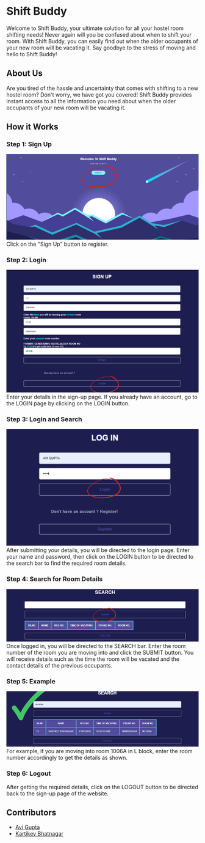 # Shift Buddy

Welcome to Shift Buddy, your ultimate solution for all your hostel room shifting needs! Never again will you be confused about when to shift your room. With Shift Buddy, you can easily find out when the older occupants of your new room will be vacating it. Say goodbye to the stress of moving and hello to Shift Buddy!

## About Us

Are you tired of the hassle and uncertainty that comes with shifting to a new hostel room? Don't worry, we have got you covered! Shift Buddy provides instant access to all the information you need about when the older occupants of your new room will be vacating it.

## How it Works

### Step 1: Sign Up
![Sign Up](img/R1.png)
Click on the "Sign Up" button to register.

### Step 2: Login
![Login](img/R2.png)
Enter your details in the sign-up page. If you already have an account, go to the LOGIN page by clicking on the LOGIN button.

### Step 3: Login and Search
![Login and Search](img/R2.1.png)
After submitting your details, you will be directed to the login page. Enter your name and password, then click on the LOGIN button to be directed to the search bar to find the required room details.

### Step 4: Search for Room Details
![Search for Room Details](img/R3.png)
Once logged in, you will be directed to the SEARCH bar. Enter the room number of the room you are moving into and click the SUBMIT button. You will receive details such as the time the room will be vacated and the contact details of the previous occupants.

### Step 5: Example
![Example](img/R4.png)
For example, if you are moving into room 1006A in L block, enter the room number accordingly to get the details as shown.

### Step 6: Logout
After getting the required details, click on the LOGOUT button to be directed back to the sign-up page of the website.

## Contributors
- [Avi Gupta](https://github.com/IVAVI17)
- [Kartikey Bhatnagar](https://github.com/kartikey-codes)


